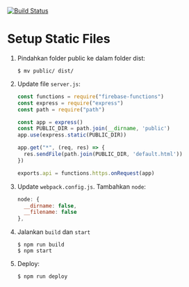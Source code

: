 [![Build Status](https://travis-ci.org/ynwd/express-react.svg?branch=master)](https://travis-ci.org/ynwd/express-react)

# Setup Static Files

1. Pindahkan folder public ke dalam folder dist:
    ```
    $ mv public/ dist/ 
    ```
2. Update file `server.js`:
    ```js
    const functions = require("firebase-functions")
    const express = require("express")
    const path = require("path")

    const app = express()
    const PUBLIC_DIR = path.join(__dirname, 'public')
    app.use(express.static(PUBLIC_DIR))

    app.get("*", (req, res) => {
      res.sendFile(path.join(PUBLIC_DIR, 'default.html'))
    })

    exports.api = functions.https.onRequest(app)
    ```
3. Update `webpack.config.js`. Tambahkan `node`:
    ```js
    node: {
      __dirname: false,
      __filename: false
    },
    ```
4. Jalankan `build` dan `start`
    ```
    $ npm run build
    $ npm start
    ```
5. Deploy:
    ```
    $ npm run deploy
    ```
